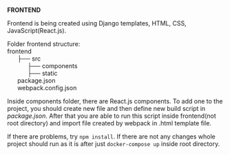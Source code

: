 **FRONTEND**

Frontend is being created using Django templates, HTML, CSS, JavaScript(React.js). 

Folder frontend structure:  
frontend  
&nbsp;&nbsp;&nbsp;&nbsp;&nbsp;&nbsp;├── src  
&nbsp;&nbsp;&nbsp;&nbsp;&nbsp;&nbsp;&nbsp;&nbsp;&nbsp;&nbsp;&nbsp;&nbsp;├── components  
&nbsp;&nbsp;&nbsp;&nbsp;&nbsp;&nbsp;&nbsp;&nbsp;&nbsp;&nbsp;&nbsp;&nbsp;├── static  
&nbsp;&nbsp;&nbsp;&nbsp;&nbsp;&nbsp;package.json  
&nbsp;&nbsp;&nbsp;&nbsp;&nbsp;&nbsp;webpack.config.json  

Inside components folder, there are React.js components. To add one to the project, you should create new file and then define new build script in _package.json_. After that you are able to run this script inside frontend(not root directory) and import file created by webpack in .html template file.  

If there are problems, try ```npm install```. If there are not any changes whole project should run as it is after just ```docker-compose up``` inside root directory.

